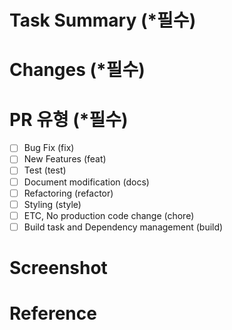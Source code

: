 # Task Summary (*필수)

# Changes (*필수)

# PR 유형 (*필수)
- [ ] Bug Fix (fix)
- [ ] New Features (feat)
- [ ] Test (test)
- [ ] Document modification (docs)
- [ ] Refactoring (refactor)
- [ ] Styling (style)
- [ ] ETC, No production code change (chore)
- [ ] Build task and Dependency management (build)

# Screenshot

# Reference
